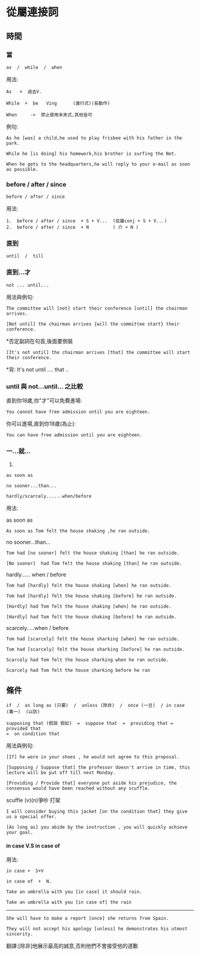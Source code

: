 # 從屬連接詞
## 時間
### 當
```
as  /  while  /  when
```

用法:
```
As   +  過去V.
```
```
While  +  be   Ving      (進行式)(長動作)
```
```
When     ->  禁止使用未來式,其他皆可
```
例句:
```
As he [was] a child,he used to play frisbee with his father in the park.
```
```
While he [is doing] his homework,his brother is surfing the Net.
```
```
When he gets to the headquarters,he will reply to your e-mail as soon as possible.
```
### before / after / since
```
before / after / since
```
用法:
```
1.  before / after / since  + S + V...  (從屬conj + S + V...)
2.  before / after / since  + N         ( 介 + N )
```
### 直到
```
until  /  till
```
### 直到...才
```
not ... until...
```
用法與例句:
```
The committee will [not] start their conference [until] the chairman arrives.
```

```
[Not until] the chairman arrives {will the committee start} their conference.
```
*否定副詞在句首,後面要倒裝
```
[It's not until] the chairman arrives [that] the committee will start their conference.
```
*背: It's not until ....  that ..  

### until 與 not...until... 之比較
直到你18歲,你"才"可以免費進場:
```
You cannot have free admission until you are eighteen.
```
你可以進場,直到你18歲(為止):
```
You can have free admission until you are eighteen.
```
  
   
   
### 一...就...
1.
```
as soon as

no sooner...than...

hardly/scarcely......when/before 

```

用法:  
  
as soon as
```
As soon as Tom felt the house shaking ,he ran outside.
```
no sooner...than...

```
Tom had [no sooner] felt the house shaking [than] he ran outside.
```
```
[No sooner]  had Tom felt the house shaking [than] he ran outside.
```
hardly...... when / before 
```
Tom had [hardly] felt the house shaking [when] he ran outside.

Tom had [hardly] felt the house shaking [before] he ran outside.
```
```
[Hardly] had Tom felt the house shaking [when] he ran outside.

[Hardly] had Tom felt the house shaking [before] he ran outside.
```
scarcely.....when / before
```
Tom had [scarcely] felt the house sharking [when] he ran outside.

Tom had [scarcely] felt the house sharking [before] he ran outside.
```
```
Scarcely had Tom felt the house sharking when he ran outside.

Scarcely had Tom felt the house sharking before he ran 
```
  
  
  
## 條件
```
if  /  as long as (只要)  /  unless (除非)  /  once (一旦)  / in case (萬一)  (以防)

supposing that (假設 假如)  =  suppose that  =  providing that =  provided that 
=  on condition that
```
用法與例句:
```
[If] he were in your shoes , he would not agree to this proposal.
```
```
[Supposing / Suppose that] the professor doesn't arrive in time, this lecture will be put off till next Monday.
```
```
[Providing / Provide that] everyone put aside his prejudice, the consensus would have been reached without any scuffle.
```
scuffle (v)(n)爭吵 打架

```
I will consider buying this jacket [on the condition that] they give us a special offer.
```
```
[As long as] you abide by the instruction , you will quickly achieve your goal.
```
#### in case  V.S   in  case of    

用法:

```
in case +  S+V

in case of  +  N.
```
```
Take an umbrella with you [in case] it should rain.

Take an umbrella with you [in case of] the rain
```
---
```
She will have to make a report [once] she returns from Spain.
```
```
They will not accept his apology [unless] he demonstrates his utmost sincerity.
```
翻譯:[除非]他展示最高的誠意,否則他們不會接受他的道歉
